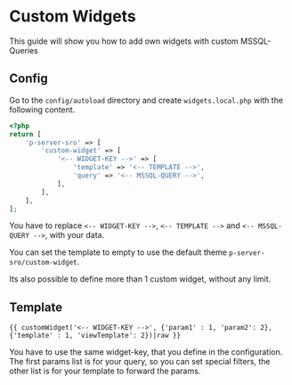 # Custom Widgets

This guide will show you how to add own widgets with custom MSSQL-Queries

## Config

Go to the `config/autoload` directory and create `widgets.local.php` with the following content.

````php
<?php
return [
    'p-server-sro' => [
        'custom-widget' => [
            '<-- WIDGET-KEY -->' => [
                'template' => '<-- TEMPLATE -->',
                'query' => '<-- MSSQL-QUERY -->',
            ],
        ],
    ],
];
````

You have to replace `<-- WIDGET-KEY -->`, `<-- TEMPLATE -->` and `<-- MSSQL-QUERY -->`, with your data.

You can set the template to empty to use the default theme `p-server-sro/custom-widget`.

Its also possible to define more than 1 custom widget, without any limit.

## Template

````twig
{{ customWidget('<-- WIDGET-KEY -->', {'param1' : 1, 'param2': 2}, {'template' : 1, 'viewTemplate': 2})|raw }}
````

You have to use the same widget-key, that you define in the configuration.
The first params list is for your query, so you can set special filters, the other list is for your template to forward the params.